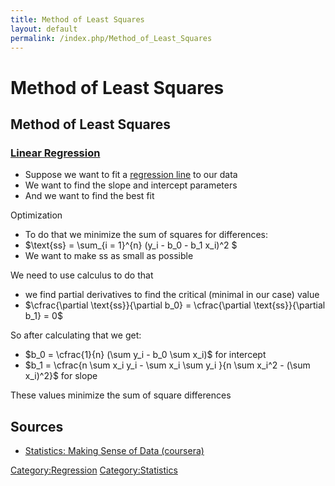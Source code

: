 ```yaml
---
title: Method of Least Squares
layout: default
permalink: /index.php/Method_of_Least_Squares
---
```


# Method of Least Squares

## Method of Least Squares
### [Linear Regression](Linear_Regression)
- Suppose we want to fit a [regression line](Linear_Regression) to our data
- We want to find the slope and intercept parameters 
- And we want to find the best fit 


Optimization
- To do that we minimize the sum of squares for differences:
- $\text{ss} = \sum_{i = 1}^{n} (y_i - b_0 - b_1 x_i)^2 $
- We want to make $\text{ss}$ as small as possible 


We need to use calculus to do that
- we find partial derivatives to find the critical (minimal in our case) value 
- $\cfrac{\partial \text{ss}}{\partial b_0} = \cfrac{\partial \text{ss}}{\partial b_1} = 0$


So after calculating that we get:
- $b_0 = \cfrac{1}{n} (\sum y_i - b_0 \sum x_i)$ for intercept
- $b_1 = \cfrac{n \sum x_i y_i - \sum x_i \sum y_i }{n \sum x_i^2 - (\sum x_i)^2}$ for slope

These values minimize the sum of square differences 


## Sources
- [Statistics: Making Sense of Data (coursera)](Statistics__Making_Sense_of_Data_(coursera))

[Category:Regression](Category_Regression)
[Category:Statistics](Category_Statistics)
